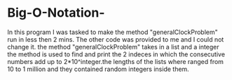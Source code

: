# Big-O-Notation-
In this program I was tasked to make the method "generalClockProblem" run in less then 2 mins. The other code was provided to me and I could not change it. the method "generalClockProblem" takes in a list and a integer the method is used to find and print the 2 indeces in which the consecutive numbers add up to 2*10^integer.the lengths of the lists where ranged from 10 to 1 million and they contained random integers inside them.
